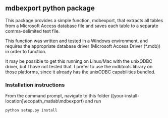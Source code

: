 ## mdbexport python package

This package provides a simple function, mdbexport, that extracts all tables from a Microsoft Access database file and saves each table to a separate comma-delimited text file.

This function was written and tested in a Windows environment, and requires the appropriate database driver (Microsoft Access Driver (*.mdb)) in order to function.  

It may be possible to get this running on Linux/Mac with the unixODBC driver, but I have not tested that.  I prefer to use the mdbtools library on those platforms, since it already has the unixODBC capabilities bundled.

### Installation instructions

From the command prompt, navigate to this folder ([your-install-location]\ecopath_matlab\mdbexport) and run

`python setup.py install`  
